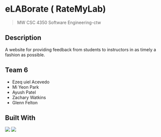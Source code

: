# eLABorate ( RateMyLab)
> MW CSC 4350 Software Engineering-ctw

## Description
 A website for providing feedback from students to instructors in as timely a fashion as possible. 

## Team 6
 - Ezeq uiel Acevedo 
 - Mi Yeon Park 
 - Ayush Patel 
 - Zachary Watkins 
 - Glenn Felton 

## Built With
<p align='left'>
 <img src="https://img.shields.io/badge/java-%23ED8B00.svg?style=for-the-badge&logo=openjdk&logoColor=white" />
<img src="https://img.shields.io/badge/html5-%23E34F26.svg?&style=for-the-badge&logo=html5&logoColor=white" />
</p>










